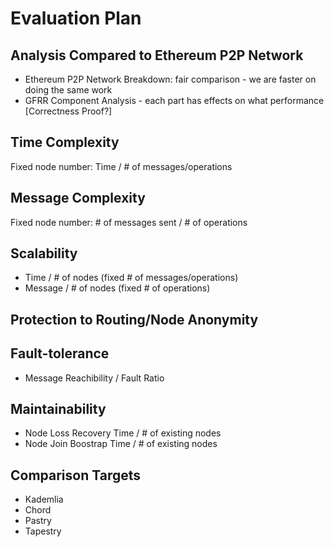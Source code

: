 # Evaluation Plan

## Analysis Compared to Ethereum P2P Network
- Ethereum P2P Network Breakdown: fair comparison - we are faster on doing the same work
- GFRR Component Analysis - each part has effects on what performance [Correctness Proof?]

## Time Complexity
Fixed node number: Time / # of messages/operations

## Message Complexity
Fixed node number: # of messages sent / # of operations

## Scalability
- Time / # of nodes (fixed # of messages/operations)
- Message / # of nodes (fixed # of operations)

## Protection to Routing/Node Anonymity

## Fault-tolerance
- Message Reachibility / Fault Ratio

## Maintainability
- Node Loss Recovery Time / # of existing nodes
- Node Join Boostrap Time / # of existing nodes

## Comparison Targets

- Kademlia
- Chord
- Pastry
- Tapestry
